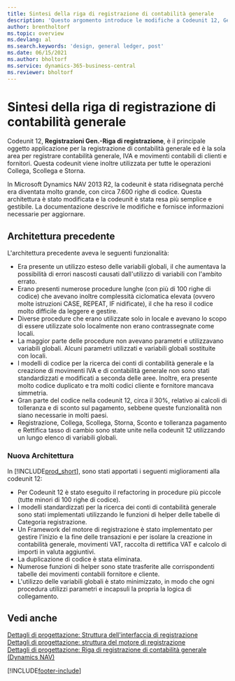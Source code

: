 ```yaml
---
title: Sintesi della riga di registrazione di contabilità generale
description: 'Questo argomento introduce le modifiche a Codeunit 12, Gen. Jnl.-Post Line ed è la sola area in cui inserire i movimenti di contabilità generale, IVA e clienti e fornitori.'
author: brentholtorf
ms.topic: overview
ms.devlang: al
ms.search.keywords: 'design, general ledger, post'
ms.date: 06/15/2021
ms.author: bholtorf
ms.service: dynamics-365-business-central
ms.reviewer: bholtorf
---
```

# Sintesi della riga di registrazione di contabilità generale

Codeunit 12, **Registrazioni Gen.-Riga di registrazione**, è il principale oggetto applicazione per la registrazione di contabilità generale ed è la sola area per registrare contabilità generale, IVA e movimenti contabili di clienti e fornitori. Questa codeunit viene inoltre utilizzata per tutte le operazioni Collega, Scollega e Storna.  
  
In Microsoft Dynamics NAV 2013 R2, la codeunit è stata ridisegnata perché era diventata molto grande, con circa 7.600 righe di codice. Questa architettura è stato modificata e la codeunit è stata resa più semplice e gestibile. La documentazione descrive le modifiche e fornisce informazioni necessarie per aggiornare.  
  
## Architettura precedente  
L'architettura precedente aveva le seguenti funzionalità:  
  
* Era presente un utilizzo esteso delle variabili globali, il che aumentava la possibilità di errori nascosti causati dall'utilizzo di variabili con l'ambito errato.  
* Erano presenti numerose procedure lunghe (con più di 100 righe di codice) che avevano inoltre complessità ciclomatica elevata (ovvero molte istruzioni CASE, REPEAT, IF nidificate), il che ha reso il codice molto difficile da leggere e gestire.  
* Diverse procedure che erano utilizzate solo in locale e avevano lo scopo di essere utilizzate solo localmente non erano contrassegnate come locali.  
* La maggior parte delle procedure non avevano parametri e utilizzavano variabili globali. Alcuni parametri utilizzati e variabili globali sostituite con locali.  
* I modelli di codice per la ricerca dei conti di contabilità generale e la creazione di movimenti IVA e di contabilità generale non sono stati standardizzati e modificati a seconda delle aree. Inoltre, era presente molto codice duplicato e tra molti codici cliente e fornitore mancava simmetria.  
* Gran parte del codice nella codeunit 12, circa il 30%, relativo ai calcoli di tolleranza e di sconto sul pagamento, sebbene queste funzionalità non siano necessarie in molti paesi.  
* Registrazione, Collega, Scollega, Storna, Sconto e tolleranza pagamento e Rettifica tasso di cambio sono state unite nella codeunit 12 utilizzando un lungo elenco di variabili globali.  
  
### Nuova Architettura  
In [!INCLUDE[prod_short](includes/prod_short.md)], sono stati apportati i seguenti miglioramenti alla codeunit 12:  
  
* Per Codeunit 12 è stato eseguito il refactoring in procedure più piccole (tutte minori di 100 righe di codice).  
* I modelli standardizzati per la ricerca dei conti di contabilità generale sono stati implementati utilizzando le funzioni di helper delle tabelle di Categoria registrazione.  
* Un Framework del motore di registrazione è stato implementato per gestire l'inizio e la fine delle transazioni e per isolare la creazione in contabilità generale, movimenti VAT, raccolta di rettifica VAT e calcolo di importi in valuta aggiuntivi.  
* La duplicazione di codice è stata eliminata.  
* Numerose funzioni di helper sono state trasferite alle corrispondenti tabelle dei movimenti contabili fornitore e cliente.  
* L'utilizzo delle variabili globali è stato minimizzato, in modo che ogni procedura utilizzi parametri e incapsuli la propria la logica di collegamento.  
  
## Vedi anche

[Dettagli di progettazione: Struttura dell'interfaccia di registrazione](design-details-posting-interface-structure.md)  
[Dettagli di progettazione: struttura del motore di registrazione](design-details-posting-engine-structure.md)  
[Dettagli di progettazione: Riga di registrazione di contabilità generale (Dynamics NAV)](/dynamics-nav-app/design-details-general-journal-post-line)  


[!INCLUDE[footer-include](includes/footer-banner.md)]